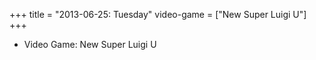 +++
title = "2013-06-25: Tuesday"
video-game = ["New Super Luigi U"]
+++


* Video Game: New Super Luigi U